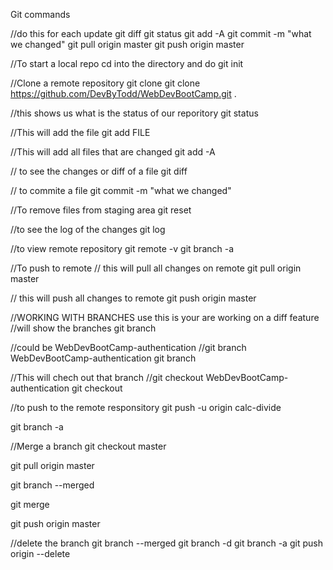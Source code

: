 Git commands

//do this for each update
git diff
git status
git add -A
git commit -m "what we changed"
git pull origin master
git push origin master

//To start a local repo cd into the directory and do 
git init 

//Clone a remote repository 
git clone <URL> <where to clone>
git clone https://github.com/DevByTodd/WebDevBootCamp.git .

//this shows us what is the status of our reporitory
git status 

//This will add the file
git add FILE

//This will add all files that are changed
git add -A

// to see the changes or diff of a file
git diff

// to commite a file
git commit -m "what we changed"

//To remove files from staging area
git reset

//to see the log of the changes
git log

//to view remote repository
git remote -v
git branch -a

//To push to remote
// this will pull all changes on remote
git pull origin master

// this will push all changes to remote
git push origin master

//WORKING WITH BRANCHES use this is your are working on a diff feature
//will show the branches
git branch 
 
//could be WebDevBootCamp-authentication
//git branch WebDevBootCamp-authentication
git branch <name of branch>

//This will chech out that branch
//git checkout WebDevBootCamp-authentication
git checkout <name of branches>

//to push to the remote responsitory 
git push -u origin calc-divide

git branch -a

//Merge a branch
git checkout master

git pull origin master

git branch --merged

git merge <name of branch>

git push origin master

//delete the branch
git branch --merged
git branch -d <anme of branch>
git branch -a
git push origin --delete <name of branch>






